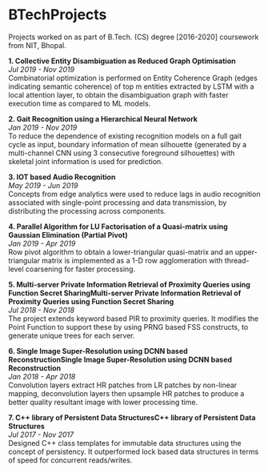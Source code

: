 # BTechProjects
Projects worked on as part of B.Tech. (CS) degree [2016-2020] coursework from NIT, Bhopal.

**1. Collective Entity Disambiguation as Reduced Graph Optimisation**  
*Jul 2019 - Nov 2019*  
Combinatorial optimization is performed on Entity Coherence Graph (edges indicating semantic coherence) of top m entities extracted by LSTM 
with a local attention layer, to obtain the disambiguation graph with faster execution time as compared to ML models. 

**2. Gait Recognition using a Hierarchical Neural Network**  
*Jan 2019 - Nov 2019*  
To reduce the dependence of existing recognition models on a full gait cycle as input, boundary information of mean silhouette (generated by 
a multi-channel CNN using 3 consecutive foreground silhouettes) with skeletal joint information is used for prediction.

**3. IOT based Audio Recognition**  
*May 2019 - Jun 2019*  
Concepts from edge analytics were used to reduce lags in audio recognition associated with single-point processing and data transmission, by 
distributing the processing across components. 

**4. Parallel Algorithm for LU Factorisation of a Quasi-matrix using Gaussian Elimination (Partial Pivot)**  
*Jan 2019 - Apr 2019*  
Row pivot algorithm to obtain a lower-triangular quasi-matrix and an upper-triangular matrix is implemented as a 1-D row agglomeration with 
thread-level coarsening for faster processing.

**5. Multi-server Private Information Retrieval of Proximity Queries using Function Secret SharingMulti-server Private Information Retrieval of 
Proximity Queries using Function Secret Sharing**  
*Jul 2018 - Nov 2018*  
The project extends keyword based PIR to proximity queries. It modifies the Point Function to support these by using PRNG based FSS constructs, 
to generate unique trees for each server.

**6. Single Image Super-Resolution using DCNN based ReconstructionSingle Image Super-Resolution using DCNN based Reconstruction**  
*Jan 2018 - Apr 2018*  
Convolution layers extract HR patches from LR patches by non-linear mapping, deconvolution layers then upsample HR patches to produce a better 
quality resultant image with lower processing time.

**7. C++ library of Persistent Data StructuresC++ library of Persistent Data Structures**  
*Jul 2017 - Nov 2017*  
Designed C++ class templates for immutable data structures using the concept of persistency. It outperformed lock based data structures in terms 
of speed for concurrent reads/writes.
